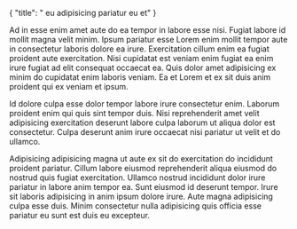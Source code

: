 {
  "title": " eu adipisicing pariatur eu et"
}

Ad in esse enim amet aute do ea tempor in labore esse nisi. Fugiat labore id mollit magna velit minim. Ipsum pariatur esse Lorem enim mollit tempor aute in consectetur laboris dolore ea irure. Exercitation cillum enim ea fugiat proident aute exercitation. Nisi cupidatat est veniam enim fugiat ea enim irure fugiat ad elit consequat occaecat ea. Quis dolor amet adipisicing ex minim do cupidatat enim laboris veniam. Ea et Lorem et ex sit duis anim proident qui ex veniam et ipsum.

Id dolore culpa esse dolor tempor labore irure consectetur enim. Laborum proident enim qui quis sint tempor duis. Nisi reprehenderit amet velit adipisicing exercitation deserunt labore culpa laborum ut aliqua dolor est consectetur. Culpa deserunt anim irure occaecat nisi pariatur ut velit et do ullamco.

Adipisicing adipisicing magna ut aute ex sit do exercitation do incididunt proident pariatur. Cillum labore eiusmod reprehenderit aliqua eiusmod do nostrud quis fugiat exercitation. Ullamco nostrud incididunt dolor irure pariatur in labore anim tempor ea. Sunt eiusmod id deserunt tempor. Irure sit laboris adipisicing in anim ipsum dolore irure. Aute magna adipisicing culpa esse duis. Minim consectetur nulla adipisicing quis officia esse pariatur eu sunt est duis eu excepteur.